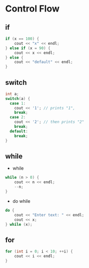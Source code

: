 # Control Flow

## if
```cpp
if (x == 100) {
	cout << "x" << endl;
} else if (x = 90) {
	cout << x << endl;
} else {
	cout << "default" << endl;
}
```

## switch
```cpp
int a;
switch(a) {
  case 1:
    cout << '1'; // prints "1",
    break;
  case 2:
    cout << '2'; // then prints "2"
    break;
  default:
    break;
}
```

## while
- while
```cpp
while (n > 0) {
	cout << n << endl;
	--n;
}
```
- do while
```cpp
do {
	cout << "Enter text: " << endl;
	cout << x;
} while (x);
```

## for
```cpp
for (int i = 0; i < 10; ++i) {
	cout << i << endl;
}
```